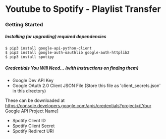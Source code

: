 # Youtube to Spotify - Playlist Transfer


### Getting Started

##### Installing (or upgrading) required dependencies
    $ pip3 install google-api-python-client
    $ pip3 install google-auth-oauthlib google-auth-httplib2
    $ pip3 install spotipy

##### Credentials You Will Need... (with instructions on finding them)
- Google Dev API Key
- Google OAuth 2.0 Client JSON File (Store this file as 'client_secrets.json' in this directory)

These can be downloaded at https://console.developers.google.com/apis/credentials?project=\[Your Google API Project Name\]

- Spotify Client ID
- Spotify Client Secret
- Spotify Redirect URI